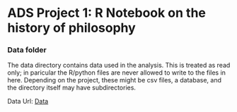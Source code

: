 # ADS Project 1:  R Notebook on the history of philosophy

### Data folder

The data directory contains data used in the analysis. This is treated as read only; in paricular the R/python files are never allowed to write to the files in here. Depending on the project, these might be csv files, a database, and the directory itself may have subdirectories.


Data Url: [Data](https://drive.google.com/file/d/1_9ttC6SRHrC1b3TLPUkjvenlHoJIy0GK/view?usp=share_link)
